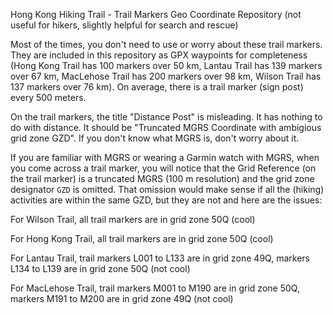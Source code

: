 Hong Kong Hiking Trail - Trail Markers Geo Coordinate Repository (not useful for hikers, slightly helpful for search and rescue)

Most of the times, you don't need to use or worry about these trail markers.
They are included in this repository as GPX waypoints for completeness (Hong Kong Trail has 100 markers over 50 km, Lantau Trail has 139 markers over 67 km, MacLehose Trail has 200 markers over 98 km, Wilson Trail has 137 markers over 76 km). On average, there is a trail marker (sign post) every 500 meters.

On the trail markers, the title "Distance Post" is misleading. It has nothing to do with distance. It should be "Truncated MGRS Coordinate with ambigious grid zone GZD". If you don't know what MGRS is, don't worry about it.

If you are familiar with MGRS or wearing a Garmin watch with MGRS, when you come across a trail marker, you will notice that the Grid Reference (on the trail marker) is a truncated MGRS (100 m resolution) and the grid zone designator `GZD` is omitted.
That omission would make sense if all the (hiking) activities are within the same GZD, but they are not and here are the issues:

For Wilson Trail, all trail markers are in grid zone 50Q (cool)

For Hong Kong Trail, all trail markers are in grid zone 50Q (cool)

For Lantau Trail, trail markers L001 to L133 are in grid zone 49Q, markers L134 to L139 are in grid zone 50Q (not cool)

For MacLehose Trail, trail markers M001 to M190 are in grid zone 50Q, markers M191 to M200 are in grid zone 49Q (not cool)

